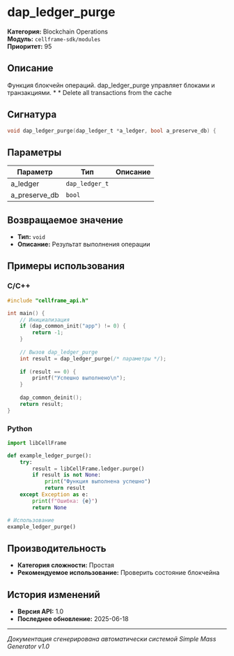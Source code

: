 # dap_ledger_purge

**Категория:** Blockchain Operations  
**Модуль:** `cellframe-sdk/modules`  
**Приоритет:** 95

## Описание
Функция блокчейн операций. dap_ledger_purge управляет блоками и транзакциями. * * Delete all transactions from the cache

## Сигнатура
```c
void dap_ledger_purge(dap_ledger_t *a_ledger, bool a_preserve_db) {
```

## Параметры
| Параметр | Тип | Описание |
|----------|-----|----------|
| a_ledger | `dap_ledger_t` |  |
| a_preserve_db | `bool` |  |


## Возвращаемое значение
- **Тип:** `void`
- **Описание:** Результат выполнения операции

## Примеры использования

### C/C++
```c
#include "cellframe_api.h"

int main() {
    // Инициализация
    if (dap_common_init("app") != 0) {
        return -1;
    }
    
    // Вызов dap_ledger_purge
    int result = dap_ledger_purge(/* параметры */);
    
    if (result == 0) {
        printf("Успешно выполнено\n");
    }
    
    dap_common_deinit();
    return result;
}
```

### Python
```python
import libCellFrame

def example_ledger_purge():
    try:
        result = libCellFrame.ledger.purge()
        if result is not None:
            print("Функция выполнена успешно")
            return result
    except Exception as e:
        print(f"Ошибка: {e}")
        return None

# Использование
example_ledger_purge()
```

## Производительность
- **Категория сложности:** Простая
- **Рекомендуемое использование:** Проверить состояние блокчейна

## История изменений
- **Версия API:** 1.0
- **Последнее обновление:** 2025-06-18

---
*Документация сгенерирована автоматически системой Simple Mass Generator v1.0*
